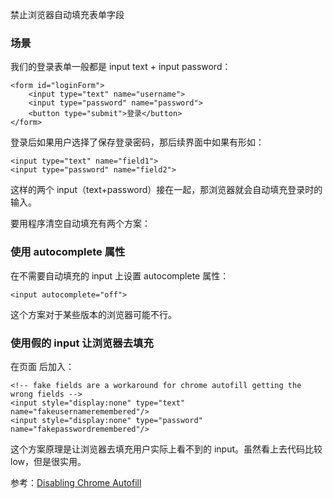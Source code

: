 禁止浏览器自动填充表单字段

### 场景

我们的登录表单一般都是 input text + input password：

```
<form id="loginForm">
    <input type="text" name="username">
    <input type="password" name="password">
    <button type="submit">登录</button>
</form>
```

登录后如果用户选择了保存登录密码，那后续界面中如果有形如：

```
<input type="text" name="field1">
<input type="password" name="field2">
```

这样的两个 input（text+password）接在一起，那浏览器就会自动填充登录时的输入。

要用程序清空自动填充有两个方案：

### 使用 autocomplete 属性

在不需要自动填充的 input 上设置 autocomplete 属性：

```
<input autocomplete="off">
```

这个方案对于某些版本的浏览器可能不行。

### 使用假的 input 让浏览器去填充

在页面 <body> 后加入：

```
<!-- fake fields are a workaround for chrome autofill getting the wrong fields -->
<input style="display:none" type="text" name="fakeusernameremembered"/>
<input style="display:none" type="password" name="fakepasswordremembered"/>
```

这个方案原理是让浏览器去填充用户实际上看不到的 input。虽然看上去代码比较 low，但是很实用。

参考：[Disabling Chrome Autofill](http://stackoverflow.com/questions/15738259/disabling-chrome-autofill)

